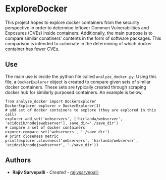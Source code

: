 # ExploreDocker
This project hopes to explore docker containers from the security perspective in order to determine leftover Common Vulnerabilities and Exposures (CVEs) inside containers. Additionally, the main purpose is to compare similar conatiners' contents in the form of software packages. This comparison is intended to culminate in the determining of which docker container has fewer CVEs.

## Use

The main use is inside the python file called `analyze_docker.py`. Using this file, a `DockerExplorer` object is created to compare given sets of similar docker containers. These sets are typically created through scraping docker hub for similarly purposed containers. An example is below,
```
from analyze_docker import DockerExplorer
DockerExplorer explorer = DockerExplorer(1)
# add set of docker containers to explore (they are explored in this call)
explorer.add_set('webservers', ['hirlanda/webserver', 'acidozik/nodejswebserver'], save_dir='./save_dir')
# compare a set of docker containers
exporer.compare_set('webservers', './save_dir')
# print closeness metric
print(explorer.closeness('webservers', 'hirlanda/webserver', 'acidozik/nodejswebserver', './save_dir'))
```

## Authors

* **Rajiv Sarvepalli** - *Created* - [rajivsarvepalli](https://github.com/rajivsarvepalli)
